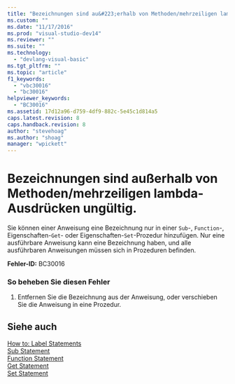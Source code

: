 ```yaml
---
title: "Bezeichnungen sind au&#223;erhalb von Methoden/mehrzeiligen lambda-Ausdr&#252;cken ung&#252;ltig. | Microsoft Docs"
ms.custom: ""
ms.date: "11/17/2016"
ms.prod: "visual-studio-dev14"
ms.reviewer: ""
ms.suite: ""
ms.technology: 
  - "devlang-visual-basic"
ms.tgt_pltfrm: ""
ms.topic: "article"
f1_keywords: 
  - "vbc30016"
  - "bc30016"
helpviewer_keywords: 
  - "BC30016"
ms.assetid: 17d12a96-d759-4df9-882c-5e45c1d814a5
caps.latest.revision: 8
caps.handback.revision: 8
author: "stevehoag"
ms.author: "shoag"
manager: "wpickett"
---
```

# Bezeichnungen sind au&#223;erhalb von Methoden/mehrzeiligen lambda-Ausdr&#252;cken ung&#252;ltig.
Sie können einer Anweisung eine Bezeichnung nur in einer `Sub`\-, `Function`\-, Eigenschaften\-`Get`\- oder Eigenschaften\-`Set`\-Prozedur hinzufügen. Nur eine ausführbare Anweisung kann eine Bezeichnung haben, und alle ausführbaren Anweisungen müssen sich in Prozeduren befinden.  
  
 **Fehler\-ID:** BC30016  
  
### So beheben Sie diesen Fehler  
  
1.  Entfernen Sie die Bezeichnung aus der Anweisung, oder verschieben Sie die Anweisung in eine Prozedur.  
  
## Siehe auch  
 [How to: Label Statements](../../visual-basic/programming-guide/program-structure/how-to-label-statements.md)   
 [Sub Statement](../../visual-basic/language-reference/statements/sub-statement.md)   
 [Function Statement](../../visual-basic/language-reference/statements/function-statement.md)   
 [Get Statement](../../visual-basic/language-reference/statements/get-statement.md)   
 [Set Statement](../../visual-basic/language-reference/statements/set-statement.md)